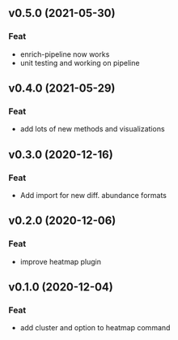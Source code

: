 ## v0.5.0 (2021-05-30)

### Feat

- enrich-pipeline now works
- unit testing and working on pipeline

## v0.4.0 (2021-05-29)

### Feat

- add lots of new methods and visualizations

## v0.3.0 (2020-12-16)

### Feat

- Add import for new diff. abundance formats

## v0.2.0 (2020-12-06)

### Feat

- improve heatmap plugin

## v0.1.0 (2020-12-04)

### Feat

- add cluster and option to heatmap command
